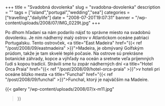 +++
title = "Svadobná dovolenka"
slug = "svadobna-dovolenka"
description = ""
tags = ["island","portugal","wedding","sea"]
categories = ["travelling","dailylife"]
date = "2008-07-20T19:07:31"
banner = "/wp-content/uploads/2008/07/IMG_0229t.jpg"
+++

Po dlhom hľadaní sa nám podarilo nájsť to správne miesto na svadobnú dovolenku. Je ním nádherný malý
ostrov v Atlantickom oceáne patriaci Portugalsku. Tento ostrovček, <a title="East Madeira"
href="{{< ref "/post/2008/09/eastmadeira" >}}">Madeira</a>, je obmývaný Golfským prúdom, takže je tam skvelé teplé počasie. Na ostrove sú
prekrásne botanické záhrady, kopce a výhľady na oceán a sretnete veľa príjemných ľudí s kopou
tradícií. Strávili sme tu zopár nádherných dní <a title="Hotel Orca Praia"
href="{{< ref "/post/2008/09/hotel-orca-praia" >}}">v hoteli pri oceáne</a> blízko mesta <a title="Funchal"
href="{{< ref "/post/2008/09/funchal" >}}">Funchal</a>, ktorý je najväčším na Madeire.

{{< gallery
    "/wp-content/uploads/2008/07/x-m11.jpg"
>}}
